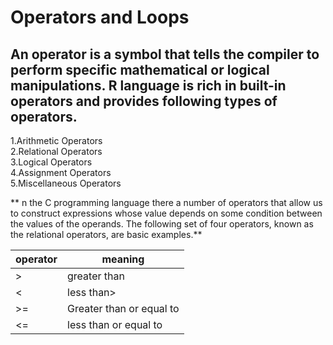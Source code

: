 # Operators and Loops

## An operator is a symbol that tells the compiler to perform specific mathematical or logical manipulations. R language is rich in built-in operators and provides following types of operators.

1.Arithmetic Operators  
2.Relational Operators  
3.Logical Operators  
4.Assignment Operators  
5.Miscellaneous Operators 

** n the C programming language there a number of operators that allow us to construct expressions whose value depends on some condition between the values of the operands. The following set of four operators, known as the relational operators, are basic examples.**

|operator | meaning
----------|--------|
>         |greater than
<         |less than>
>=	      |Greater than or equal to
<=	      |less than or equal to

